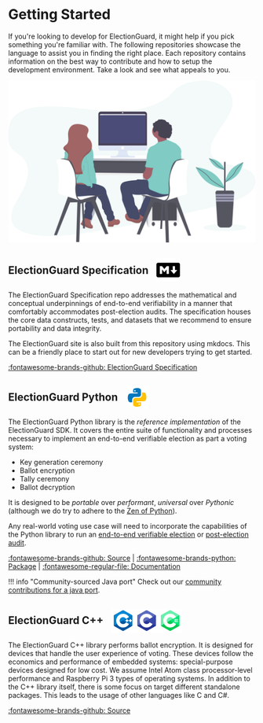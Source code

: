# Getting Started

If you're looking to develop for ElectionGuard, it might help if you pick something you're familiar with. The following repositories showcase the language to assist you in finding the right place. Each repository contains information on the best way to contribute and how to setup the development environment. Take a look and see what appeals to you.

![Code](../images/undraw/code_1.svg)

## <div style="display: flex; align-items: center;">ElectionGuard Specification<span style="display: flex; align-items: center; margin-left: 16px"> ![Markdown](../images/markdown-language.png) <span></div>

The ElectionGuard Specification repo addresses the mathematical and conceptual underpinnings of end-to-end verifiability in a manner that comfortably accommodates post-election audits. The specification houses the core data constructs, tests, and datasets that we recommend to ensure portability and data integrity.

The ElectionGuard site is also built from this repository using mkdocs. This can be a friendly place to start out for new developers trying to get started.

[:fontawesome-brands-github: ElectionGuard Specification](../spec/0.95.0/1_Overview.md)

## <div style="display: flex; align-items: center;">ElectionGuard Python<span style="display: flex; align-items: center; margin-left: 16px"> ![Python](../images/python-language.png) <span></div>

The ElectionGuard Python library is the _reference implementation_ of the ElectionGuard SDK. It covers the entire suite of functionality and processes necessary to implement an end-to-end verifiable election as part a voting system:

- Key generation ceremony
- Ballot encryption
- Tally ceremony
- Ballot decryption

It is designed to be _portable_ over _performant_, _universal_ over _Pythonic_ (although we do try to adhere to the [Zen of Python](https://www.python.org/dev/peps/pep-0020/)).

Any real-world voting use case will need to incorporate the capabilities of the Python library to run an [end-to-end verifiable election](../concepts/Verifiability.md) or [post-election audit](../Glossary/#post-election-audit).

[:fontawesome-brands-github: Source](https://github.com/microsoft/electionguard-python) | [:fontawesome-brands-python: Package](https://pypi.org/project/electionguard/) | [:fontawesome-regular-file: Documentation](https://microsoft.github.io/electionguard-python/)

!!! info "Community-sourced Java port"
    Check out our [community contributions for a java port](../contribute/index.md).

## <div style="display: flex; align-items: center;">ElectionGuard C++<span style="display: flex; align-items: center; margin-left: 16px"> ![C++](../images/c++-language.png)![C++](../images/c-language.png)![C#](../images/c-sharp-language.png) <span></div>

The ElectionGuard C++ library performs ballot encryption. It is designed for devices that handle the user experience of voting. These devices follow the economics and performance of embedded systems: special-purpose devices designed for low cost. We assume Intel Atom class processor-level performance and Raspberry Pi 3 types of operating systems. In addition to the C++ library itself, there is some focus on target different standalone packages. This leads to the usage of other languages like C and C#.

[:fontawesome-brands-github: Source](https://github.com/microsoft/electionguard-cpp)
